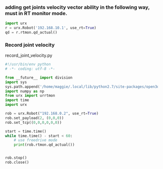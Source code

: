 ### adding get joints velocity vector ability in the following way, must in RT monitor mode.

```python
import urx
r = urx.Robot('192.168.10.1', use_rt=True)
qd = r.rtmon.qd_actual()
```

### Record joint velocity

record_joint_velocity.py

```python
#!/usr/bin/env python
# -*- coding: utf-8 -*-

from __future__ import division
import sys  
sys.path.append('/home/maggie/.local/lib/python2.7/site-packages/open3d')  
import numpy as np
from urx import urrtmon
import time
import urx

rob = urx.Robot("192.168.0.2", use_rt=True)
rob.set_payload(2, (0,0,0))
rob.set_tcp((0,0,0,0,0,0))

start = time.time()
while time.time() - start < 60:
    # use freedrive mode
    print(rob.rtmon.qd_actual())


rob.stop()
rob.close()
```

